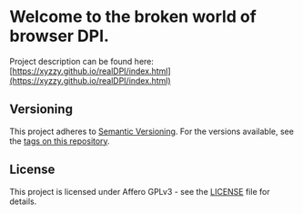 # Welcome to the broken world of browser DPI.

Project description can be found here: [https://xyzzy.github.io/realDPI/index.html](https://xyzzy.github.io/realDPI/index.html)

## Versioning

This project adheres to [Semantic Versioning](http://semver.org/spec/v2.0.0.html).
For the versions available, see the [tags on this repository](https://github.com/xyzzy/jsFractalZoom/tags).

## License

This project is licensed under Affero GPLv3 - see the [LICENSE](LICENSE) file for details.

